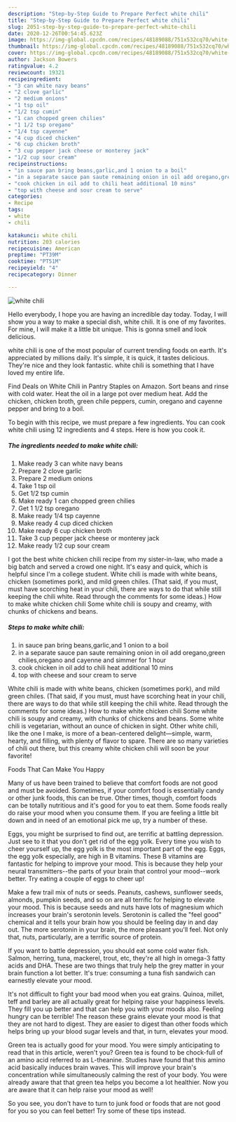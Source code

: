 ```yaml
---
description: "Step-by-Step Guide to Prepare Perfect white chili"
title: "Step-by-Step Guide to Prepare Perfect white chili"
slug: 2051-step-by-step-guide-to-prepare-perfect-white-chili
date: 2020-12-26T00:54:45.623Z
image: https://img-global.cpcdn.com/recipes/48189088/751x532cq70/white-chili-recipe-main-photo.jpg
thumbnail: https://img-global.cpcdn.com/recipes/48189088/751x532cq70/white-chili-recipe-main-photo.jpg
cover: https://img-global.cpcdn.com/recipes/48189088/751x532cq70/white-chili-recipe-main-photo.jpg
author: Jackson Bowers
ratingvalue: 4.2
reviewcount: 19321
recipeingredient:
- "3 can white navy beans"
- "2 clove garlic"
- "2 medium onions"
- "1 tsp oil"
- "1/2 tsp cumin"
- "1 can chopped green chilies"
- "1 1/2 tsp oregano"
- "1/4 tsp cayenne"
- "4 cup diced chicken"
- "6 cup chicken broth"
- "3 cup pepper jack cheese or monterey jack"
- "1/2 cup sour cream"
recipeinstructions:
- "in sauce pan bring beans,garlic,and 1 onion to a boil"
- "in a separate sauce pan saute remaining onion in oil add oregano,green chilies,oregano and cayenne and simmer for 1 hour"
- "cook chicken in oil add to chili heat additional 10 mins"
- "top with cheese and sour cream to serve"
categories:
- Recipe
tags:
- white
- chili

katakunci: white chili 
nutrition: 203 calories
recipecuisine: American
preptime: "PT39M"
cooktime: "PT51M"
recipeyield: "4"
recipecategory: Dinner

---
```



![white chili](https://img-global.cpcdn.com/recipes/48189088/751x532cq70/white-chili-recipe-main-photo.jpg)

Hello everybody, I hope you are having an incredible day today. Today, I will show you a way to make a special dish, white chili. It is one of my favorites. For mine, I will make it a little bit unique. This is gonna smell and look delicious.

white chili is one of the most popular of current trending foods on earth. It's appreciated by millions daily. It's simple, it is quick, it tastes delicious. They're nice and they look fantastic. white chili is something that I have loved my entire life.

Find Deals on White Chili in Pantry Staples on Amazon. Sort beans and rinse with cold water. Heat the oil in a large pot over medium heat. Add the chicken, chicken broth, green chile peppers, cumin, oregano and cayenne pepper and bring to a boil.


To begin with this recipe, we must prepare a few ingredients. You can cook white chili using 12 ingredients and 4 steps. Here is how you cook it.

<!--inarticleads1-->

##### The ingredients needed to make white chili:

1. Make ready 3 can white navy beans
1. Prepare 2 clove garlic
1. Prepare 2 medium onions
1. Take 1 tsp oil
1. Get 1/2 tsp cumin
1. Make ready 1 can chopped green chilies
1. Get 1 1/2 tsp oregano
1. Make ready 1/4 tsp cayenne
1. Make ready 4 cup diced chicken
1. Make ready 6 cup chicken broth
1. Take 3 cup pepper jack cheese or monterey jack
1. Make ready 1/2 cup sour cream


I got the best white chicken chili recipe from my sister-in-law, who made a big batch and served a crowd one night. It&#39;s easy and quick, which is helpful since I&#39;m a college student. White chili is made with white beans, chicken (sometimes pork), and mild green chiles. (That said, if you must, must have scorching heat in your chili, there are ways to do that while still keeping the chili white. Read through the comments for some ideas.) How to make white chicken chili Some white chili is soupy and creamy, with chunks of chickens and beans. 

<!--inarticleads2-->

##### Steps to make white chili:

1. in sauce pan bring beans,garlic,and 1 onion to a boil
1. in a separate sauce pan saute remaining onion in oil add oregano,green chilies,oregano and cayenne and simmer for 1 hour
1. cook chicken in oil add to chili heat additional 10 mins
1. top with cheese and sour cream to serve


White chili is made with white beans, chicken (sometimes pork), and mild green chiles. (That said, if you must, must have scorching heat in your chili, there are ways to do that while still keeping the chili white. Read through the comments for some ideas.) How to make white chicken chili Some white chili is soupy and creamy, with chunks of chickens and beans. Some white chili is vegetarian, without an ounce of chicken in sight. Other white chili, like the one I make, is more of a bean-centered delight—simple, warm, hearty, and filling, with plenty of flavor to spare. There are so many varieties of chili out there, but this creamy white chicken chili will soon be your favorite! 

Foods That Can Make You Happy


Many of us have been trained to believe that comfort foods are not good and must be avoided. Sometimes, if your comfort food is essentially candy or other junk foods, this can be true. Other times, though, comfort foods can be totally nutritious and it's good for you to eat them. Some foods really do raise your mood when you consume them. If you are feeling a little bit down and in need of an emotional pick me up, try a number of these.

Eggs, you might be surprised to find out, are terrific at battling depression. Just see to it that you don't get rid of the egg yolk. Every time you wish to cheer yourself up, the egg yolk is the most important part of the egg. Eggs, the egg yolk especially, are high in B vitamins. These B vitamins are fantastic for helping to improve your mood. This is because they help your neural transmitters--the parts of your brain that control your mood--work better. Try eating a couple of eggs to cheer up!

Make a few trail mix of nuts or seeds. Peanuts, cashews, sunflower seeds, almonds, pumpkin seeds, and so on are all terrific for helping to elevate your mood. This is because seeds and nuts have lots of magnesium which increases your brain's serotonin levels. Serotonin is called the "feel good" chemical and it tells your brain how you should be feeling day in and day out. The more serotonin in your brain, the more pleasant you'll feel. Not only that, nuts, particularly, are a terrific source of protein.

If you want to battle depression, you should eat some cold water fish. Salmon, herring, tuna, mackerel, trout, etc, they're all high in omega-3 fatty acids and DHA. These are two things that truly help the grey matter in your brain function a lot better. It's true: consuming a tuna fish sandwich can earnestly elevate your mood. 

It's not difficult to fight your bad mood when you eat grains. Quinoa, millet, teff and barley are all actually great for helping raise your happiness levels. They fill you up better and that can help you with your moods also. Feeling hungry can be terrible! The reason these grains elevate your mood is that they are not hard to digest. They are easier to digest than other foods which helps bring up your blood sugar levels and that, in turn, elevates your mood.

Green tea is actually good for your mood. You were simply anticipating to read that in this article, weren't you? Green tea is found to be chock-full of an amino acid referred to as L-theanine. Studies have found that this amino acid basically induces brain waves. This will improve your brain's concentration while simultaneously calming the rest of your body. You were already aware that that green tea helps you become a lot healthier. Now you are aware that it can help raise your mood as well!

So you see, you don't have to turn to junk food or foods that are not good for you so you can feel better! Try  some  of  these  tips  instead.

